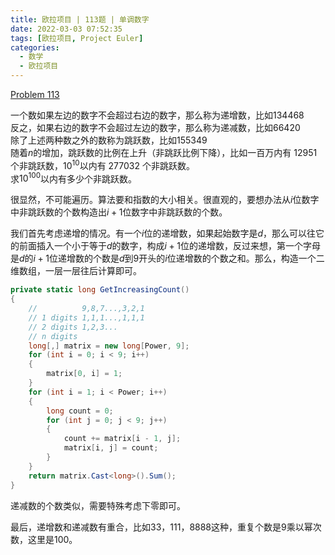 ```yaml
---
title: 欧拉项目 | 113题 | 单调数字
date: 2022-03-03 07:52:35
tags: [欧拉项目, Project Euler]
categories:
  - 数学
  - 欧拉项目
---
```

[Problem 113](https://projecteuler.net/problem=113)

一个数如果左边的数字不会超过右边的数字，那么称为递增数，比如134468  
反之，如果右边的数字不会超过左边的数字，那么称为递减数，比如66420  
除了上述两种数之外的数称为跳跃数，比如155349  
随着$n$的增加，跳跃数的比例在上升（非跳跃比例下降），比如一百万内有 12951 个非跳跃数，$10^{10}$以内有 277032 个非跳跃数。  
求$10^{100}$以内有多少个非跳跃数。

很显然，不可能遍历。算法要和指数的大小相关。很直观的，要想办法从$i$位数字中非跳跃数的个数构造出$i+1$位数字中非跳跃数的个数。

<!-- more -->

我们首先考虑递增的情况。有一个$i$位的递增数，如果起始数字是$d$，那么可以往它的前面插入一个小于等于$d$的数字，构成$i+1$位的递增数，反过来想，第一个字母是$d$的$i+1$位递增数的个数是$d$到$9$开头的$i$位递增数的个数之和。那么，构造一个二维数组，一层一层往后计算即可。
```csharp
private static long GetIncreasingCount()
{
    //          9,8,7...,3,2,1
    // 1 digits 1,1,1...,1,1,1
    // 2 digits 1,2,3...
    // n digits
    long[,] matrix = new long[Power, 9];
    for (int i = 0; i < 9; i++)
    {
        matrix[0, i] = 1;
    }
    for (int i = 1; i < Power; i++)
    {
        long count = 0;
        for (int j = 0; j < 9; j++)
        {
            count += matrix[i - 1, j];
            matrix[i, j] = count;
        }
    }
    return matrix.Cast<long>().Sum();
}
```
递减数的个数类似，需要特殊考虑下零即可。

最后，递增数和递减数有重合，比如33，111，8888这种，重复个数是9乘以幂次数，这里是100。
